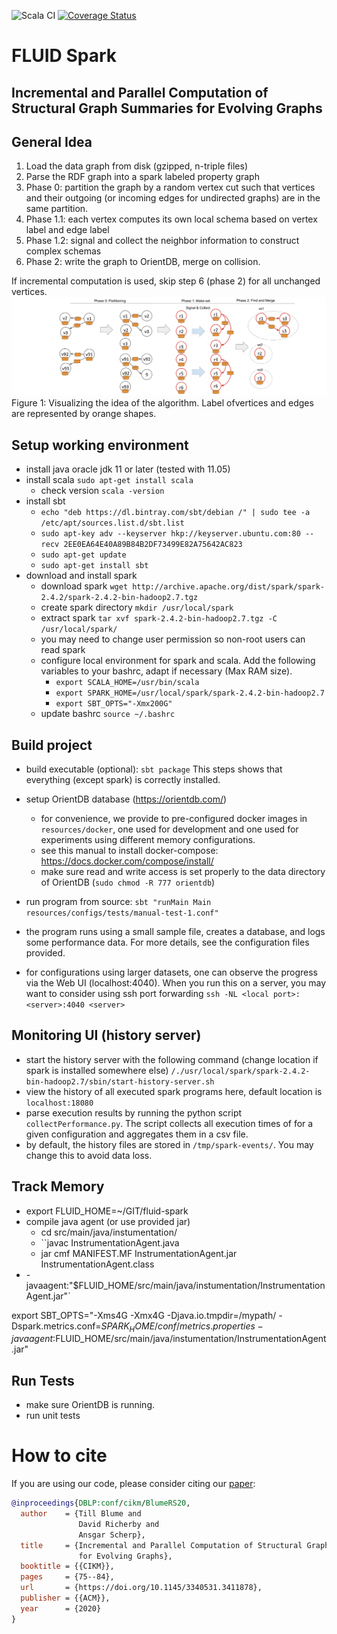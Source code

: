 ![Scala CI](https://github.com/t-blume/fluid-spark/workflows/Scala%20CI/badge.svg)
[![Coverage Status](https://coveralls.io/repos/github/t-blume/fluid-spark/badge.svg?branch=master)](https://coveralls.io/github/t-blume/fluid-spark?branch=master)

# FLUID Spark
## Incremental and Parallel Computation of Structural Graph Summaries for Evolving Graphs

## General Idea
1. Load the data graph from disk (gzipped, n-triple files)
2. Parse the RDF graph into a spark labeled property graph
3. Phase 0: partition the graph by a random vertex cut such that vertices and their outgoing (or incoming edges for undirected graphs) are in the same partition.
4. Phase 1.1: each vertex computes its own local schema based on vertex label and edge label
5. Phase 1.2: signal and collect the neighbor information to construct complex schemas
6. Phase 2: write the graph to OrientDB, merge on collision.

If incremental computation is used, skip step 6 (phase 2) for all unchanged vertices.
![images/algorithm-idea.png](images/algorithm-idea.png)
Figure 1: Visualizing the idea of the algorithm. Label ofvertices and edges are represented by orange shapes.


## Setup working environment
 - install java oracle jdk 11 or later (tested with 11.05)
 - install scala `sudo apt-get install scala`
    - check version `scala -version`
 - install sbt
    - `echo "deb https://dl.bintray.com/sbt/debian /" | sudo tee -a /etc/apt/sources.list.d/sbt.list`
    - `sudo apt-key adv --keyserver hkp://keyserver.ubuntu.com:80 --recv 2EE0EA64E40A89B84B2DF73499E82A75642AC823`
    - `sudo apt-get update`
    - `sudo apt-get install sbt`
 - download and install spark
    - download spark `wget http://archive.apache.org/dist/spark/spark-2.4.2/spark-2.4.2-bin-hadoop2.7.tgz`
    - create spark directory `mkdir /usr/local/spark`
    - extract spark `tar xvf spark-2.4.2-bin-hadoop2.7.tgz -C /usr/local/spark/`
    - you may need to change user permission so non-root users can read spark
    - configure local environment for spark and scala. Add the following variables to your bashrc, adapt if necessary (Max RAM size).
        - `export SCALA_HOME=/usr/bin/scala`
        - `export SPARK_HOME=/usr/local/spark/spark-2.4.2-bin-hadoop2.7`
        - `export SBT_OPTS="-Xmx200G"`
    - update bashrc `source ~/.bashrc`
        
## Build project

 - build executable (optional): `sbt package` This steps shows that everything (except spark) is correctly installed.
 - setup OrientDB database (https://orientdb.com/)
    - for convenience, we provide to pre-configured docker images in `resources/docker`, one used for development and one used for experiments using different memory configurations.
    - see this manual to install docker-compose: https://docs.docker.com/compose/install/   
    - make sure read and write access is set properly to the data directory of OrientDB (`sudo chmod -R 777 orientdb`)

 - run program from source: `sbt "runMain Main resources/configs/tests/manual-test-1.conf"`
 - the program runs using a small sample file, creates a database, and logs some performance data. For more details, see the configuration files provided.
 - for configurations using larger datasets, one can observe the progress via the Web UI (localhost:4040). When you run this on a server, you may want to consider using ssh port forwarding `ssh -NL <local port>:<server>:4040 <server>` 

## Monitoring UI (history server)

 - start the history server with the following command (change location if spark is installed somewhere else)
`/./usr/local/spark/spark-2.4.2-bin-hadoop2.7/sbin/start-history-server.sh`
 - view the history of all executed spark programs here, default location is `localhost:18080`
 - parse execution results by running the python script `collectPerformance.py`. The script collects all execution times of for a given configuration and aggregates them in a csv file. 
 - by default, the history files are stored in `/tmp/spark-events/`. You may change this to avoid data loss.

## Track Memory
 
- export FLUID_HOME=~/GIT/fluid-spark
- compile java agent (or use provided jar)
   - cd src/main/java/instumentation/
   - ``javac InstrumentationAgent.java
   - jar cmf MANIFEST.MF InstrumentationAgent.jar InstrumentationAgent.class
- -javaagent:"$FLUID_HOME/src/main/java/instumentation/InstrumentationAgent.jar"`

export SBT_OPTS="-Xms4G -Xmx4G -Djava.io.tmpdir=/mypath/ -Dspark.metrics.conf=$SPARK_HOME/conf/metrics.properties -javaagent:$FLUID_HOME/src/main/java/instumentation/InstrumentationAgent.jar"

## Run Tests
- make sure OrientDB is running.
- run unit tests

# How to cite

If you are using our code, please consider citing our [paper](https://doi.org/10.1145/3340531.3411878):

```bibtex
@inproceedings{DBLP:conf/cikm/BlumeRS20,
  author    = {Till Blume and
               David Richerby and
               Ansgar Scherp},
  title     = {Incremental and Parallel Computation of Structural Graph Summaries
               for Evolving Graphs},
  booktitle = {{CIKM}},
  pages     = {75--84},
  url       = {https://doi.org/10.1145/3340531.3411878},
  publisher = {{ACM}},
  year      = {2020}
}
```
